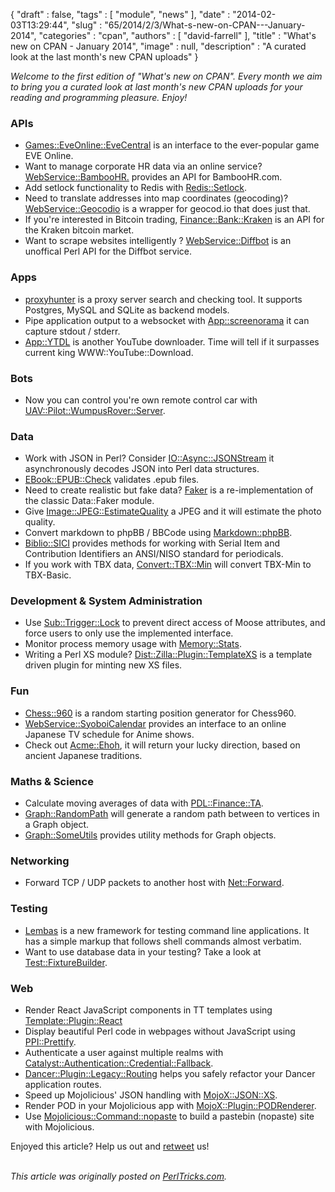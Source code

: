 {
   "draft" : false,
   "tags" : [
      "module",
      "news"
   ],
   "date" : "2014-02-03T13:29:44",
   "slug" : "65/2014/2/3/What-s-new-on-CPAN---January-2014",
   "categories" : "cpan",
   "authors" : [
      "david-farrell"
   ],
   "title" : "What's new on CPAN - January 2014",
   "image" : null,
   "description" : "A curated look at the last month's new CPAN uploads"
}


*Welcome to the first edition of "What's new on CPAN". Every month we aim to bring you a curated look at last month's new CPAN uploads for your reading and programming pleasure. Enjoy!*

### APIs

-   [Games::EveOnline::EveCentral](https://metacpan.org/pod/Games::EveOnline::EveCentral) is an interface to the ever-popular game EVE Online.
-   Want to manage corporate HR data via an online service? [WebService::BambooHR.](https://metacpan.org/pod/WebService::BambooHR) provides an API for BambooHR.com.
-   Add setlock functionality to Redis with [Redis::Setlock](https://metacpan.org/pod/Redis::Setlock).
-   Need to translate addresses into map coordinates (geocoding)? [WebService::Geocodio](https://metacpan.org/pod/WebService::Geocodio) is a wrapper for geocod.io that does just that.
-   If you're interested in Bitcoin trading, [Finance::Bank::Kraken](https://metacpan.org/pod/Finance::Bank::Kraken) is an API for the Kraken bitcoin market.
-   Want to scrape websites intelligently ? [WebService::Diffbot](https://metacpan.org/pod/WebService::Diffbot) is an unoffical Perl API for the Diffbot service.

### Apps

-   [proxyhunter](https://metacpan.org/pod/proxyhunter) is a proxy server search and checking tool. It supports Postgres, MySQL and SQLite as backend models.
-   Pipe application output to a websocket with [App::screenorama](https://metacpan.org/pod/App::screenorama) it can capture stdout / stderr.
-   [App::YTDL](https://metacpan.org/pod/App::YTDL) is another YouTube downloader. Time will tell if it surpasses current king WWW::YouTube::Download.

### Bots

-   Now you can control you're own remote control car with [UAV::Pilot::WumpusRover::Server](https://metacpan.org/pod/UAV::Pilot::WumpusRover::Server).

### Data

-   Work with JSON in Perl? Consider [IO::Async::JSONStream](https://metacpan.org/pod/IO::Async::JSONStream) it asynchronously decodes JSON into Perl data structures.
-   [EBook::EPUB::Check](https://metacpan.org/pod/EBook::EPUB::Check) validates .epub files.
-   Need to create realistic but fake data? [Faker](https://metacpan.org/pod/Faker) is a re-implementation of the classic Data::Faker module.
-   Give [Image::JPEG::EstimateQuality](https://metacpan.org/pod/Image::JPEG::EstimateQuality) a JPEG and it will estimate the photo quality.
-   Convert markdown to phpBB / BBCode using [Markdown::phpBB](https://metacpan.org/pod/Markdown::phpBB).
-   [Biblio::SICI](https://metacpan.org/pod/Biblio::SICI) provides methods for working with Serial Item and Contribution Identifiers an ANSI/NISO standard for periodicals.
-   If you work with TBX data, [Convert::TBX::Min](https://metacpan.org/pod/Convert::TBX::Min) will convert TBX-Min to TBX-Basic.

### Development & System Administration

-   Use [Sub::Trigger::Lock](https://metacpan.org/pod/Sub::Trigger::Lock) to prevent direct access of Moose attributes, and force users to only use the implemented interface.
-   Monitor process memory usage with [Memory::Stats](https://metacpan.org/pod/Memory::Stats).
-   Writing a Perl XS module? [Dist::Zilla::Plugin::TemplateXS](https://metacpan.org/pod/Dist::Zilla::Plugin::TemplateXS) is a template driven plugin for minting new XS files.

### Fun

-   [Chess::960](https://metacpan.org/pod/Chess::960) is a random starting position generator for Chess960.
-   [WebService::SyoboiCalendar](https://metacpan.org/pod/WebService::SyoboiCalendar) provides an interface to an online Japanese TV schedule for Anime shows.
-   Check out [Acme::Ehoh](https://metacpan.org/pod/Acme::Ehoh), it will return your lucky direction, based on ancient Japanese traditions.

### Maths & Science

-   Calculate moving averages of data with [PDL::Finance::TA](https://metacpan.org/pod/PDL::Finance::TA).
-   [Graph::RandomPath](https://metacpan.org/pod/Graph::RandomPath) will generate a random path between to vertices in a Graph object.
-   [Graph::SomeUtils](https://metacpan.org/pod/Graph::SomeUtils) provides utility methods for Graph objects.

### Networking

-   Forward TCP / UDP packets to another host with [Net::Forward](https://metacpan.org/pod/Net::Forward).

### Testing

-   [Lembas](https://metacpan.org/pod/Lembas) is a new framework for testing command line applications. It has a simple markup that follows shell commands almost verbatim.
-   Want to use database data in your testing? Take a look at [Test::FixtureBuilder](https://metacpan.org/pod/Test::FixtureBuilder).

### Web

-   Render React JavaScript components in TT templates using [Template::Plugin::React](https://metacpan.org/pod/Template::Plugin::React)
-   Display beautiful Perl code in webpages without JavaScript using [PPI::Prettify](https://metacpan.org/pod/PPI::Prettify).
-   Authenticate a user against multiple realms with [Catalyst::Authentication::Credential::Fallback](https://metacpan.org/pod/Catalyst::Authentication::Credential::Fallback).
-   [Dancer::Plugin::Legacy::Routing](https://metacpan.org/pod/Dancer::Plugin::Legacy::Routing) helps you safely refactor your Dancer application routes.
-   Speed up Mojolicious' JSON handling with [MojoX::JSON::XS](https://metacpan.org/pod/MojoX::JSON::XS).
-   Render POD in your Mojolicious app with [MojoX::Plugin::PODRenderer](https://metacpan.org/pod/MojoX::Plugin::PODRenderer).
-   Use [Mojolicious::Command::nopaste](https://metacpan.org/pod/Mojolicious::Command::nopaste) to build a pastebin (nopaste) site with Mojolicious.

Enjoyed this article? Help us out and [retweet](https://twitter.com/intent/tweet?original_referer=http%3A%2F%2Fperltricks.com%2Farticle%2F65%2F2014%2F2%2F3%2FWhat-s-new-on-CPAN-January-2014&text=What's%20new%20on%20CPAN%20-%20January%202014&tw_p=tweetbutton&url=http%3A%2F%2Fperltricks.com%2Farticle%2F65%2F2014%2F2%2F3%2FWhat-s-new-on-CPAN-January-2014&via=perltricks) us!

\
*This article was originally posted on [PerlTricks.com](http://perltricks.com).*
